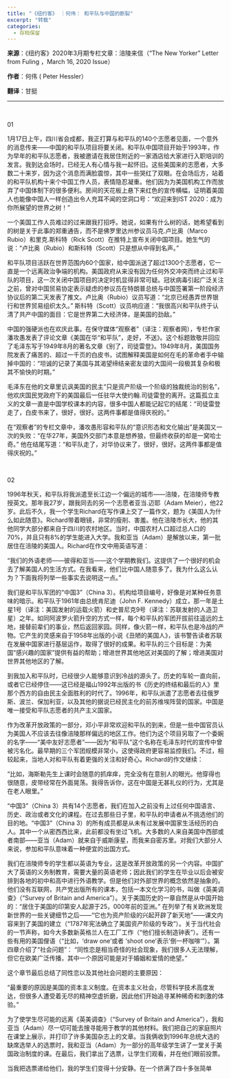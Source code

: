 ```yaml
---
title: "《纽约客》 ｜何伟： 和平队与中国的断裂"
excerpt: "转载"
categories:
  - 存档保留
---
```


**来源**：《纽约客》2020年3月期专栏文章：涪陵来信（“The New Yorker”  Letter from Fuling ，March 16, 2020 Issue）

**作者**：何伟 ( Peter Hessler）

**翻译**：甘挺

---

&nbsp;

01

1月17日上午，四川省会成都，我正打算与和平队的140个志愿者见面，一个意外的消息传来——中国的和平队项目将要关闭。和平队中国项目开始于1993年，作为早年的和平队志愿者，我被邀请在我居住附近的一家酒店给大家进行入职培训的发言。我到达会场时，已经无人有心情与我一起怀旧。这些美国来的志愿者，大多数二十来岁，因为这个消息而满脸震惊，其中一些哭红了双眼。在会场后方，站着的和平队机构十来个中国工作人员，表情隐忍凝重。他们因为为美国机构工作而放弃了中国体制下的很多便利。房间的天花板上悬下来红色的宣传横幅，证明着美国人也能像中国人一样创造出令人充耳不闻的空洞口号：“欢迎来到IST 2020：成为你所展望的世界之树！” 

一个美国工作人员难过的过来跟我打招呼。她说，如果有什么树的话，她希望看到的树是关于此事的郑重通告，而不是佛罗里达州参议员马克.卢比奥（Marco Rubio）和里克.斯科特（Rick Scott）在推特上宣布关闭中国项目。她生气的说：“卢比奥（Rubio）和斯科特（Scott）只是想从中得到名声。”

和平队项目活跃在世界范围内60个国家，给中国派送了超过1300个志愿者，它一直是一个远离政治争端的机构。美国政府从来没有因为任何外交冲突而终止过和平队的项目，这一次关闭中国项目的决定时机显得非常可疑。冠状病毒引起广泛关注之前，曾对中国贸易协定表示疑虑的参议员在特朗普总统与中国签署第一阶段经济协议后的第二天发表了推文。卢比奥（Rubio）议员写道：“北京已经愚弄世界银行和世界贸易组织太久。” 斯科特（Scott）议员响应道：“我很高兴和平队终于认清了共产中国的面目：它是世界第二大经济体，是美国的劲敌。”

中国的强硬派也在欢庆此事。在保守媒体“观察者”（译注：观察者网），专栏作家潘攻愚发表了评论文章《美国在华“和平队”，走好，不送》。这个标题致敬并回应了毛泽东写于1949年8月的著名文章《别了，司徒雷登》。1949年8月，美国国务院发表了痛苦的、超过一千页的白皮书，试图解释美国是如何在毛的革命者手中输掉中国的：“坦诚的记录了美国与其渴望缔结亲密友谊的大国间一段极其复杂和极其不愉快的时期。”

毛泽东在他的文章里讥讽美国的民主“只是资产阶级一个阶级的独裁统治的别名”，他欢庆国民党政府下的美国最后一任驻华大使约翰.司徒雷登的离开。这篇孤立主义的文章一直是中国学校课本的内容，很多中国人都能记起它的结尾：“司徒雷登走了，白皮书来了，很好，很好。这两件事都是值得庆祝的。”

在“观察者”的专栏文章中，潘攻愚形容和平队的“意识形态和文化输出”是美国又一次的失败：“在华27年，美国外交部门本意是想养狼，但最终收获的却是一窝哈士奇。” 他在结尾写道：“和平队走了，对华协议来了，很好，很好。这两件事都是值得庆祝的。”

&nbsp;

02

1996年秋天，和平队将我派遣至长江边一个偏远的城市——涪陵，在涪陵师专教授英文。那年我27岁，跟我同去的另一个志愿者亚当.迈耶（Adam Meier），他22岁。此后不久，我一个学生Richard在写作课上交了一篇作文，题为《美国人为什么如此随意》。Richard带着眼镜，非常的瘦削、害羞。他在涪陵市长大，他的其他同学大部分都来自于四川的农村地区。当时，中国农村人口超过总人口的70%，并且只有8%的学生能进入大学。我和亚当（Adam）是解放以来，第一批居住在涪陵的美国人。Richard在作文中用英语写道：

“我们的外语老师——彼得和亚当——这个学期教我们。这提供了一个很好的机会去了解美国人的生活方式。在我看来，他们比中国人随意多了。我为什么这么认为？下面我将列举一些事实去说明这一点。”

我们是和平队军团的“中国3”（China 3）。机构给项目编号，好像是对某种任务意味的暗示。和平队于1961年由总统肯尼迪（John F. Kennedy）成立，那一年是土星1号（译注：美国发射的运载火箭）和史普尼克9号（译注：苏联发射的人造卫星）之年。如同阿波罗火箭升空的方式一样，每个和平队的军团开拔前往遥远的土地，接替前辈们的事业，然后返回家园。同样，像火箭一样，和平队也是冷战的产物。它产生的灵感来自于1958年出版的小说《丑陋的美国人》，该书警告读者苏联在发展中国家进行基层运作，取得了很好的成果。和平队的三个目标是：为美国“感兴趣的国家”提供有益的帮助；增进世界其他地区对美国的了解；增进美国对世界其他地区的了解。

到我加入和平队时，已经很少人能够意识到冷战的源头了。历史的车轮一直向前，或者它已经停住——这已经是福山1992年出版的书《历史的终结和最后的人》里那个西方的自由民主全面胜利的时代了。1996年，和平队派遣了志愿者去往俄罗斯、波兰、保加利亚，以及其他的据说已经民主化的前苏维埃阵营的国家。中国是唯一接受和平队志愿者的共产主义国家。

作为改革开放政策的一部分，邓小平非常欢迎和平队的到来，但是一些中国官员认为美国人不应该去往像涪陵那样偏远的地区工作。他们为这个项目另取了一个委婉的名字——“美中友好志愿者”——因为“和平队”这个名称在毛泽东时代的宣传中曾被污名化。最早期的三个军团规模非常小，这使得政府更容易监控我们。不过，相较起来，当地人对和平队有着更强的关注和好奇心。Richard的作文继续：

“比如，海斯勒先生上课时会随意的抓痒痒，完全没有在意别人的眼光。他穿得也很随意，皮带经常在外面晃荡。我得告诉你，这在中国是无甚礼仪的行为，尤其是在老人眼里。”

“中国3”（China 3）共有14个志愿者，我们在加入之前没有上过任何中国语言、历史、政治或者文化的课程。在过去那些日子里，和平队的申请者从不挑选他们的目的地。“中国3”（China 3）的所有成员都是从未有过发展中国家生活经历的白人。其中一个从密西西比来，此前都没有坐过飞机。大多数的人来自美国中西部或者南部——亚当（Adam）就来自于威斯康星，而我来自密苏里。对我们大部分人来说，参加和平队意味着一种便宜的出国方式。

我们在涪陵师专的学生都以英语为专业，这是改革开放政策的另一个内容。中国扩大了英语的义务制教育，需要大量的英语老师；因此我们的学生在毕业以后会被安排到各地的初中和高中进行外语教学。但是他们对外部世界的概念依然是抽象的。他们没有互联网，共产党出版所有的课本，包括一本文化学习的书，叫做《英美调查》（“Survey of Britain and America”）。关于美国历史的一章自然是从中国开始的：“居住于美国的印第安人起源于25，000年前的亚洲。” 在列举了有关欧洲发现新世界的一些关键细节之后——“它也为资产阶级的兴起开辟了新天地”——课文内容来到了美国的建立（“1787年宪法确立了美国资产阶级的专政”）。关于当代社会的一节声称，如今大多数新英格兰人在工厂工作（“他们擅长制造钟表”）。还有一些有用的美国俚语（“比如，‘draw one’或者 ‘shoot one’表示’倒一杯咖啡’”）。第四章介绍了“社会问题”：
“同性恋是相当奇怪的社会现象，我们很多人无法理解，但它在欧美广泛传播，其中一个原因可能是对于婚姻和爱情的绝望。”

这个章节最后总结了同性恋以及其他社会问题的主要原因：

“最重要的原因是美国的资本主义制度。在资本主义社会，尽管科学技术高度发达，但很多人遭受着无尽的精神空虚折磨，因此他们开始追寻某种稀奇和刺激的体验。”

为了使学生尽可能的远离《英美调查》（“Survey of Britain and America”），我和亚当（Adam）尽一切可能去搜寻能用于教学的其他材料。我们把自己的家庭照片在课堂上展示，并打印了许多美国杂志上的文章。当我俩收到1996年总统大选的缺席选举人的选票时，我和亚当（Adam）为一部分的高年级学生讲了一堂关于美国政治制度的课。在最后，我们拿出了选票，让学生们观看，并在他们眼前投票。

当我把选票递给他们，我的学生们变得十分安静。在一个挤满了四十多张简单
